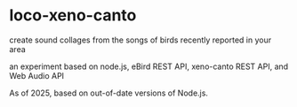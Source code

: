loco-xeno-canto
===============

create sound collages from the songs of birds recently reported in your area

an experiment based on node.js, eBird REST API, xeno-canto REST API, and Web Audio API

As of 2025, based on out-of-date versions of Node.js.
